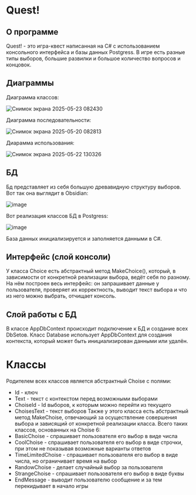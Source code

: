 # Quest!
## О программе
Quest! - это игра-квест написанная на C# с использованием консольного интерфейса и базы данных Postgress. В игре есть разные типы выборов, большие развилки и большое количество вопросов и концовок.
## Диаграммы
Диаграмма классов:

![Снимок экрана 2025-05-23 082430](https://github.com/user-attachments/assets/8fc5eb97-4b4f-4aaf-8445-12e43fc2fb88)

Диаграмма последовательности:

![Снимок экрана 2025-05-20 082813](https://github.com/user-attachments/assets/728cac2f-53fd-483c-8cbc-1acd1dfe2a55)

Диарамма использования:

![Снимок экрана 2025-05-22 130326](https://github.com/user-attachments/assets/000ba8a5-4eda-49ee-a48d-a5501888a304)
## БД
Бд представляет из себя большую древавидную структуру выборов. Вот так она выглядит в Obsidian:

![image](https://github.com/user-attachments/assets/11ee4a31-f050-46b8-ac0a-ea540ff6c44a)

Вот реализация классов БД в Postgress:

![image](https://github.com/user-attachments/assets/745d85c9-0b53-4f25-a542-c6c0fd1f9309)

База данных инициализируется и заполняется данными в C#.
## Интерфейс (слой консоли)
У класса Choice есть абстрактный метод MakeChoice(), который, в зависимости от конкретной реализации выбора, ведёт себя по разному. На нём построен весь интерфейс: он запрашивает данные у пользователя, проверяет их корректность, выводит текст выбора и что из него можно выбрать, отчищает консоль.

## Слой работы с БД
В классе AppDbContext происходит подключение к БД и создание всех DbSetов. Класс Database использует AppDbContext для создания контекста, который может быть инициализирован данными или удалён.

# Классы
Родителем всех классов является абстрактный Choise с полями:
- Id - ключ
- Text - текст с контекстом перед возможными выборами
- ChoiseId - Id выборов, к которым можно перейти из текущего
- ChoisesText - текст выборов
Также у этого класса есть абстрактный метод MakeChoise, отвечающий за осуществление совершения выбора и зависящий от конкретной реализации класса. Всего таких классов, основанных на Choise 6:
- BasicChoise - спрашивает пользователя его выбор в виде числа
- CoolChoise - cпрашивает пользователя его выбор в виде строчки, при этом не показывая возможные варианты ответов
- TimeLimitedChoise - cпрашивает пользователя его выбор в виде числа, но ограничивает время на выбор
- RandowChoise - делает случайный выбор за пользователя
- StrangeChoise - cпрашивает пользователя его выбор в виде буквы
- EndMessage - выводит пользователю сообщение и за тем перекидывает в начало игры
